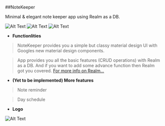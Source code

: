 ##NoteKeeper

Minimal & elegant note keeper app using Realm as a DB.

![Alt Text](https://i.imgur.com/qjYK5N6l.png)
![Alt Text](https://i.imgur.com/c6m7SQIl.png)
![Alt Text](https://i.imgur.com/cOGomKGl.png)


- **Functionlities**

>NoteKeeper provides you a simple but classy material design UI with Googles new material design components.

>App provides you all the basic features (CRUD operations) with Realm as a DB. And if you want to add some advance function then Realm got you covered. 
<a href="https://realm.io/docs">For more info on Realm...</a>

- **(Yet to be implemented) More features**

>Note reminder

>Day schedule

-  **Logo**

![Alt Text](https://i.imgur.com/1vyCz02.png)



